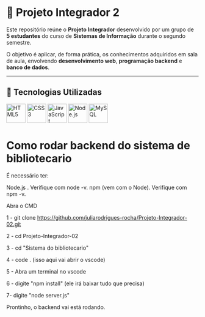 # 📌 Projeto Integrador 2

Este repositório reúne o **Projeto Integrador** desenvolvido por um grupo de **5 estudantes** do curso de **Sistemas de Informação** durante o segundo semestre.  

O objetivo é aplicar, de forma prática, os conhecimentos adquiridos em sala de aula, envolvendo **desenvolvimento web**, **programação backend** e **banco de dados**.  

---

## 🚀 Tecnologias Utilizadas  

<p align="left">
  <img src="https://cdn.jsdelivr.net/gh/devicons/devicon/icons/html5/html5-original.svg" width="50" height="50" alt="HTML5"/>
  <img src="https://cdn.jsdelivr.net/gh/devicons/devicon/icons/css3/css3-original.svg" width="50" height="50" alt="CSS3"/>
  <img src="https://cdn.jsdelivr.net/gh/devicons/devicon/icons/javascript/javascript-original.svg" width="50" height="50" alt="JavaScript"/>
  <img src="https://cdn.jsdelivr.net/gh/devicons/devicon/icons/nodejs/nodejs-original.svg" width="50" height="50" alt="Node.js"/>
  <img src="https://cdn.jsdelivr.net/gh/devicons/devicon/icons/mysql/mysql-original.svg" width="50" height="50" alt="MySQL"/>
</p>


# Como rodar backend do sistema de bibliotecario

É necessário ter: 

Node.js . Verifique com node -v.
npm (vem com o Node). Verifique com npm -v.

Abra o CMD 

1 - git clone https://github.com/juliarodrigues-rocha/Projeto-Integrador-02.git

2 - cd Projeto-Integrador-02

3 - cd "Sistema do bibliotecario"

4 - code . (isso aqui vai abrir o vscode)

5 - Abra um terminal no vscode 

6 -  digite "npm install" (ele irá baixar tudo que precisa)

7- digite "node server.js"

Prontinho, o backend vai está rodando.
